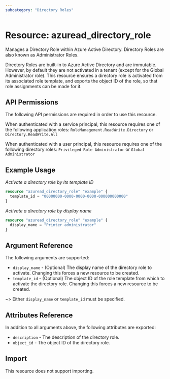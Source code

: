 ```yaml
---
subcategory: "Directory Roles"
---
```


# Resource: azuread_directory_role

Manages a Directory Role within Azure Active Directory. Directory Roles are also known as Administrator Roles.

Directory Roles are built-in to Azure Active Directory and are immutable. However, by default they are not activated in a tenant (except for the Global Administrator role). This resource ensures a directory role is activated from its associated role template, and exports the object ID of the role, so that role assignments can be made for it.

## API Permissions

The following API permissions are required in order to use this resource.

When authenticated with a service principal, this resource requires one of the following application roles: `RoleManagement.ReadWrite.Directory` or `Directory.ReadWrite.All`

When authenticated with a user principal, this resource requires one of the following directory roles: `Privileged Role Administrator` or `Global Administrator`

## Example Usage

*Activate a directory role by its template ID*

```terraform
resource "azuread_directory_role" "example" {
  template_id = "00000000-0000-0000-0000-000000000000"
}
```

*Activate a directory role by display name*

```terraform
resource "azuread_directory_role" "example" {
  display_name = "Printer administrator"
}
```

## Argument Reference

The following arguments are supported:

* `display_name` - (Optional) The display name of the directory role to activate. Changing this forces a new resource to be created.
* `template_id` - (Optional) The object ID of the role template from which to activate the directory role. Changing this forces a new resource to be created.

~> Either `display_name` or `template_id` must be specified.

## Attributes Reference

In addition to all arguments above, the following attributes are exported:

* `description` - The description of the directory role.
* `object_id` - The object ID of the directory role.

## Import

This resource does not support importing.
